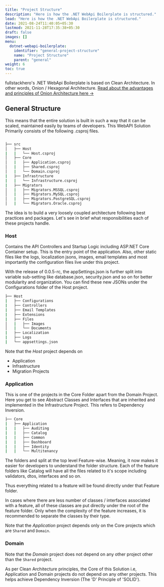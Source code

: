 ```yaml
---
title: "Project Structure"
description: "Here is how the .NET WebApi Boilerplate is structured."
lead: "Here is how the .NET WebApi Boilerplate is structured."
date: 2021-08-24T11:40:05+05:30
lastmod: 2021-11-28T17:35:38+05:30
draft: false
images: []
menu:
  dotnet-webapi-boilerplate:
    identifier: "general-project-structure"
    name: "Project Structure"
    parent: "general"
weight: 6
toc: true
---
```


fullstackhero's .NET WebApi Boilerplate is based on Clean Architecture. In other words, Onion / Hexagonal Architecture. [Read about the advantages and principles of Onion Architecture here →](https://codewithmukesh.com/blog/onion-architecture-in-aspnet-core/)

## General Structure

This means that the entire solution is built in such a way that it can be scaled, maintained easily by teams of developers. This WebAPI Solution Primarily consists of the following .csproj files.

```bash

├── src
│   ├── Host
|   |   └── Host.csproj
│   ├── Core
│   |   ├── Application.csproj
│   |   ├── Shared.csproj
│   |   └── Domain.csproj
|   ├── Infrastructure
|   |   └── Infrastructure.csproj
|   ├── Migrators
│   |   ├── Migrators.MSSQL.csproj
│   |   ├── Migrators.MySQL.csproj
│   |   ├── Migrators.PostgreSQL.csproj
│   |   └── Migrators.Oracle.csproj

```

The idea is to build a very loosely coupled architecture following best practices and packages. Let's see in brief what responsibilities each of these projects handle.

### Host

Contains the API Controllers and Startup Logic including ASP.NET Core Container setup. This is the entry point of the application. Also, other static files like the logs, localization jsons, images, email templates and most importantly the configuration files live under this project.

With the release of 0.0.5-rc, the appSettings.json is further split into variable sub-setting like database.json, security.json and so on for better modularity and organization. You can find these new JSONs under the Configurations folder of the Host project.

```bash
├── Host
|   ├── Configurations
|   ├── Controllers
|   ├── Email Templates
|   ├── Extensions
|   ├── Files
│   |   ├── Images
│   |   └── Documents
|   ├── Localization
|   ├── Logs
|   └── appsettings.json
```

Note that the *Host* project depends on
- Application
- Infrastructure
- Migration Projects

### Application

This is one of the projects in the Core Folder apart from the Domain Project. Here you get to see Abstract Classes and Interfaces that are inherited and implemented in the Infrastructure Project. This refers to Dependency Inversion.

``` bash
├── Core
|   ├── Application
|   |   ├── Auditing
|   |   ├── Catalog
|   |   ├── Common
|   |   ├── Dashboard
|   |   ├── Identity
|   |   └── Multitenancy

```

The folders and split at the top level Feature-wise. Meaning, it now makes it easier for developers to understand the folder structure. Each of the feature folders like Catalog will have all the files related to it's scope including validators, dtos, interfaces and so on.

Thus everything related to a feature will be found directly under that Feature folder.

In cases where there are less number of classes / interfaces associated with a feature, all of these classes are put directly under the root of the feature folder. Only when the complexity of the feature increases, it is recommended to separate the classes by their type.

Note that the *Application* project depends only on the Core projects which are `Shared` and `Domain`.

### Domain

Note that the *Domain* project does not depend on any other project other than the `Shared` project.

As per Clean Architecture principles, the Core of this Solution i.e, Application and Domain projects do not depend on any other projects. This helps achieve Dependency Inversion (The 'D' Principle of 'SOLID').

